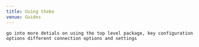 ```yaml
---
title: Using thebe
venue: Guides
---
```


```{danger} TODO
go into more detials on using the top level package, key configuration options different connection options and settings
```

